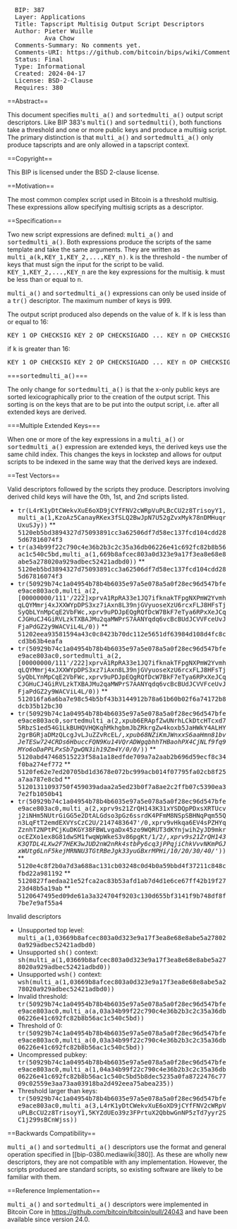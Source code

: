 <pre>
  BIP: 387
  Layer: Applications
  Title: Tapscript Multisig Output Script Descriptors
  Author: Pieter Wuille <pieter@wuille.net>
          Ava Chow <me@achow101.com>
  Comments-Summary: No comments yet.
  Comments-URI: https://github.com/bitcoin/bips/wiki/Comments:BIP-0387
  Status: Final
  Type: Informational
  Created: 2024-04-17
  License: BSD-2-Clause
  Requires: 380
</pre>

==Abstract==

This document specifies <tt>multi_a()</tt> and <tt>sortedmulti_a()</tt> output script descriptors.
Like BIP 383's <tt>multi()</tt> and <tt>sortedmulti()</tt>, both functions take a threshold and one
or more public keys and produce a multisig script. The primary distinction is that <tt>multi_a()</tt>
and <tt>sortedmulti_a()</tt> only produce tapscripts and are only allowed in a tapscript context.

==Copyright==

This BIP is licensed under the BSD 2-clause license.

==Motivation==

The most common complex script used in Bitcoin is a threshold multisig.
These expressions allow specifying multisig scripts as a descriptor.

==Specification==

Two new script expressions are defined: <tt>multi_a()</tt> and <tt>sortedmulti_a()</tt>.
Both expressions produce the scripts of the same template and take the same arguments.
They are written as <tt>multi_a(k,KEY_1,KEY_2,...,KEY_n)</tt>.
<tt>k</tt> is the threshold - the number of keys that must sign the input for the script to be valid.
<tt>KEY_1,KEY_2,...,KEY_n</tt> are the key expressions for the multisig. <tt>k</tt> must be less than or equal to <tt>n</tt>.

<tt>multi_a()</tt> and <tt>sortedmulti_a()</tt> expressions can only be used inside of a <tt>tr()</tt> descriptor.
The maximum number of keys is 999.

The output script produced also depends on the value of <tt>k</tt>. If <tt>k</tt> is less than or equal to 16:
<pre>
KEY_1 OP_CHECKSIG KEY_2 OP_CHECKSIGADD ... KEY_n OP_CHECKSIGADD OP_k OP_NUMEQUAL
</pre>

if <tt>k</tt> is greater than 16:
<pre>
KEY_1 OP_CHECKSIG KEY_2 OP_CHECKSIGADD ... KEY_n OP_CHECKSIGADD k OP_NUMEQUAL
</pre>

===<tt>sortedmulti_a()</tt>===

The only change for <tt>sortedmulti_a()</tt> is that the x-only public keys are sorted lexicographically prior to the creation of the output script.
This sorting is on the keys that are to be put into the output script, i.e. after all extended keys are derived.

===Multiple Extended Keys</tt>===

When one or more of the key expressions in a <tt>multi_a()</tt> or <tt>sortedmulti_a()</tt> expression are extended keys, the derived keys use the same child index.
This changes the keys in lockstep and allows for output scripts to be indexed in the same way that the derived keys are indexed.

==Test Vectors==

Valid descriptors followed by the scripts they produce. Descriptors involving derived child keys will have the 0th, 1st, and 2nd scripts listed.

* <tt>tr(L4rK1yDtCWekvXuE6oXD9jCYfFNV2cWRpVuPLBcCU2z8TrisoyY1,multi_a(1,KzoAz5CanayRKex3fSLQ2BwJpN7U52gZvxMyk78nDMHuqrUxuSJy))</tt>
** <tt>5120eb5bd3894327d75093891cc3a62506df7d58ec137fcd104cdd285d67816074f3</tt>
* <tt>tr(a34b99f22c790c4e36b2b3c2c35a36db06226e41c692fc82b8b56ac1c540c5bd,multi_a(1,669b8afcec803a0d323e9a17f3ea8e68e8abe5a278020a929adbec52421adbd0))</tt>
** <tt>5120eb5bd3894327d75093891cc3a62506df7d58ec137fcd104cdd285d67816074f3</tt>
* <tt>tr(50929b74c1a04954b78b4b6035e97a5e078a5a0f28ec96d547bfee9ace803ac0,multi_a(2,[00000000/111'/222]xprvA1RpRA33e1JQ7ifknakTFpgNXPmW2YvmhqLQYMmrj4xJXXWYpDPS3xz7iAxn8L39njGVyuoseXzU6rcxFLJ8HFsTjSyQbLYnMpCqE2VbFWc,xprv9uPDJpEQgRQfDcW7BkF7eTya6RPxXeJCqCJGHuCJ4GiRVLzkTXBAJMu2qaMWPrS7AANYqdq6vcBcBUdJCVVFceUvJFjaPdGZ2y9WACViL4L/0))</tt>
** <tt>51202eea93581594a43c0c8423b70dc112e5651df63984d108d4fc8ccd3b63b4eafa</tt>
* <tt>tr(50929b74c1a04954b78b4b6035e97a5e078a5a0f28ec96d547bfee9ace803ac0,sortedmulti_a(2,[00000000/111'/222]xprvA1RpRA33e1JQ7ifknakTFpgNXPmW2YvmhqLQYMmrj4xJXXWYpDPS3xz7iAxn8L39njGVyuoseXzU6rcxFLJ8HFsTjSyQbLYnMpCqE2VbFWc,xprv9uPDJpEQgRQfDcW7BkF7eTya6RPxXeJCqCJGHuCJ4GiRVLzkTXBAJMu2qaMWPrS7AANYqdq6vcBcBUdJCVVFceUvJFjaPdGZ2y9WACViL4L/0))</tt>
** <tt>512016fa6a6ba7e98c54b5bf43b3144912b78a61b60b02f6a74172b8dcb35b12bc30</tt>
* <tt>tr(50929b74c1a04954b78b4b6035e97a5e078a5a0f28ec96d547bfee9ace803ac0,sortedmulti_a(2,xpub6ERApfZwUNrhLCkDtcHTcxd75RbzS1ed54G1LkBUHQVHQKqhMkhgbmJbZRkrgZw4koxb5JaHWkY4ALHY2grBGRjaDMzQLcgJvLJuZZvRcEL/*,xpub68NZiKmJWnxxS6aaHmn81bvJeTESw724CRDs6HbuccFQN9Ku14VQrADWgqbhhTHBaohPX4CjNLf9fq9MYo6oDaPPLPxSb7gwQN3ih19Zm4Y/0/0/*))</tt>
** <tt>5120abd47468515223f58a1a18edfde709a7a2aab2b696d59ecf8c34f0ba274ef772</tt>
** <tt>5120fe62e7ed20705bd1d3678e072bc999acb014f07795fa02cb8f25a7aa787e8cbd</tt>
** <tt>51201311093750f459039adaa2a5ed23b0f7a8ae2c2ffb07c5390ea37e2fb1050b41</tt>
* <tt>tr(50929b74c1a04954b78b4b6035e97a5e078a5a0f28ec96d547bfee9ace803ac0,multi_a(2,xprv9s21ZrQH143K31xYSDQpPDxsXRTUcvj2iNHm5NUtrGiGG5e2DtALGdso3pGz6ssrdK4PFmM8NSpSBHNqPqm55Qn3LqFtT2emdEXVYsCzC2U/2147483647'/0,xprv9vHkqa6EV4sPZHYqZznhT2NPtPCjKuDKGY38FBWLvgaDx45zo9WQRUT3dKYnjwih2yJD9mkrocEZXo1ex8G81dwSM1fwqWpWkeS3v86pgKt/1/2/*,xprv9s21ZrQH143K3QTDL4LXw2F7HEK3wJUD2nW2nRk4stbPy6cq3jPPqjiChkVvvNKmPGJxWUtg6LnF5kejMRNNU3TGtRBeJgk33yuGBxrMPHi/10/20/30/40/*'))</tt>
** <tt>5120e4c8f2b0a7d3a688ac131cb03248c0d4b0a59bbd4f37211c848cfbd22a981192</tt>
** <tt>5120827faedaa21e52fca2ac83b53afd1ab7d4d1e6ce67ff42b19f2723d48b5a19ab</tt>
** <tt>5120647495ed09de61a3a324704f9203c130d655bf3141f9b748df8f7be7e9af55a4</tt>

Invalid descriptors

* Unsupported top level: <tt>multi_a(1,03669b8afcec803a0d323e9a17f3ea8e68e8abe5a278020a929adbec52421adbd0)</tt>
* Unsupported <tt>sh()</tt> context: <tt>sh(multi_a(1,03669b8afcec803a0d323e9a17f3ea8e68e8abe5a278020a929adbec52421adbd0))</tt>
* Unsupported <tt>wsh()</tt> context: <tt>wsh(multi_a(1,03669b8afcec803a0d323e9a17f3ea8e68e8abe5a278020a929adbec52421adbd0))</tt>
* Invalid threshold: <tt>tr(50929b74c1a04954b78b4b6035e97a5e078a5a0f28ec96d547bfee9ace803ac0,multi_a(a,03a34b99f22c790c4e36b2b3c2c35a36db06226e41c692fc82b8b56ac1c540c5bd))</tt>
* Threshold of 0: <tt>tr(50929b74c1a04954b78b4b6035e97a5e078a5a0f28ec96d547bfee9ace803ac0,multi_a(0,03a34b99f22c790c4e36b2b3c2c35a36db06226e41c692fc82b8b56ac1c540c5bd))</tt>
* Uncompressed pubkey: <tt>tr(50929b74c1a04954b78b4b6035e97a5e078a5a0f28ec96d547bfee9ace803ac0,multi_a(1,04a34b99f22c790c4e36b2b3c2c35a36db06226e41c692fc82b8b56ac1c540c5bd5b8dec5235a0fa8722476c7709c02559e3aa73aa03918ba2d492eea75abea235))</tt>
* Threshold larger than keys: <tt>tr(50929b74c1a04954b78b4b6035e97a5e078a5a0f28ec96d547bfee9ace803ac0,multi_a(3,L4rK1yDtCWekvXuE6oXD9jCYfFNV2cWRpVuPLBcCU2z8TrisoyY1,5KYZdUEo39z3FPrtuX2QbbwGnNP5zTd7yyr2SC1j299sBCnWjss))</tt>

==Backwards Compatibility==

<tt>multi_a()</tt> and <tt>sortedmulti_a()</tt> descriptors use the format and general operation specified in [[bip-0380.mediawiki|380]].
As these are wholly new descriptors, they are not compatible with any implementation.
However, the scripts produced are standard scripts, so existing software are likely to be familiar with them.

==Reference Implementation==

<tt>multi_a()</tt> and <tt>sortedmulti_a()</tt> descriptors were implemented in Bitcoin Core in https://github.com/bitcoin/bitcoin/pull/24043 and have been available since version 24.0.
